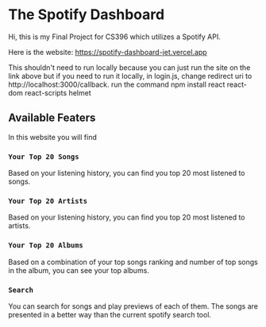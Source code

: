 # The Spotify Dashboard

Hi, this is my Final Project for CS396 which utilizes a Spotify API.

Here is the website: https://spotify-dashboard-jet.vercel.app

This shouldn't need to run locally because you can just run the site on the link above but if you need to run it locally, in login.js, change redirect uri to http://localhost:3000/callback. run the command npm install react react-dom react-scripts helmet

## Available Featers

In this website you will find

### `Your Top 20 Songs`

Based on your listening history, you can find you top 20 most listened to songs.

### `Your Top 20 Artists`

Based on your listening history, you can find you top 20 most listened to artists.

### `Your Top 20 Albums`

Based on a combination of your top songs ranking and number of top songs in the album, you can see your top albums.

### `Search`

You can search for songs and play previews of each of them. The songs are presented in a better way than the current spotify search tool.


